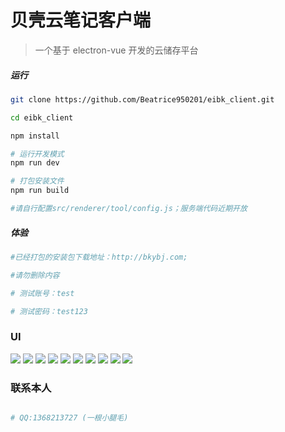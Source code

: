 # 贝壳云笔记客户端

> 一个基于 electron-vue 开发的云储存平台

##### 运行

``` bash
git clone https://github.com/Beatrice950201/eibk_client.git

cd eibk_client

npm install

# 运行开发模式
npm run dev

# 打包安装文件 
npm run build

#请自行配置src/renderer/tool/config.js；服务端代码近期开放

```

##### 体验

``` bash
#已经打包的安装包下载地址：http://bkybj.com;

#请勿删除内容

# 测试账号：test

# 测试密码：test123

```

### UI

![](https://github.com/Beatrice950201/eibk_client/blob/master/static/img/preview/1.jpg)
![](https://github.com/Beatrice950201/eibk_client/blob/master/static/img/preview/2.jpg)
![](https://github.com/Beatrice950201/eibk_client/blob/master/static/img/preview/3.jpg)
![](https://github.com/Beatrice950201/eibk_client/blob/master/static/img/preview/4.jpg)
![](https://github.com/Beatrice950201/eibk_client/blob/master/static/img/preview/5.jpg)
![](https://github.com/Beatrice950201/eibk_client/blob/master/static/img/preview/6.jpg)
![](https://github.com/Beatrice950201/eibk_client/blob/master/static/img/preview/7.jpg)
![](https://github.com/Beatrice950201/eibk_client/blob/master/static/img/preview/8.jpg)
![](https://github.com/Beatrice950201/eibk_client/blob/master/static/img/preview/9.jpg)
![](https://github.com/Beatrice950201/eibk_client/blob/master/static/img/preview/10.jpg)

### 联系本人

``` bash

# QQ:1368213727 (一根小腿毛)

```

